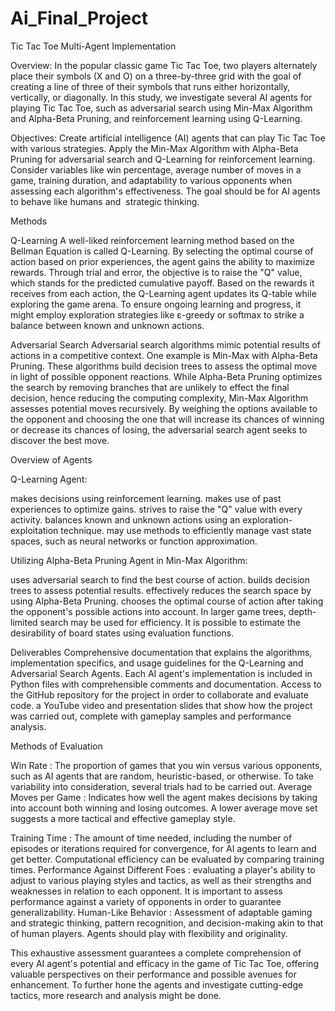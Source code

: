 # Ai_Final_Project

Tic Tac Toe Multi-Agent Implementation

Overview:
In the popular classic game Tic Tac Toe, two players alternately place their symbols (X and O) on a three-by-three grid with the goal of creating a line of three of their symbols that runs either horizontally, vertically, or diagonally. In this study, we investigate several AI agents for playing Tic Tac Toe, such as adversarial search using Min-Max Algorithm and Alpha-Beta Pruning, and reinforcement learning using Q-Learning.

Objectives:
Create artificial intelligence (AI) agents that can play Tic Tac Toe with various strategies.
Apply the Min-Max Algorithm with Alpha-Beta Pruning for adversarial search and Q-Learning for reinforcement learning.
Consider variables like win percentage, average number of moves in a game, training duration, and adaptability to various opponents when assessing each algorithm's effectiveness.
The goal should be for AI agents to behave like humans and  strategic thinking.


Methods

Q-Learning
A well-liked reinforcement learning method based on the Bellman Equation is called Q-Learning. By selecting the optimal course of action based on prior experiences, the agent gains the ability to maximize rewards. Through trial and error, the objective is to raise the "Q" value, which stands for the predicted cumulative payoff. Based on the rewards it receives from each action, the Q-Learning agent updates its Q-table while exploring the game arena. To ensure ongoing learning and progress, it might employ exploration strategies like ε-greedy or softmax to strike a balance between known and unknown actions.


Adversarial Search
Adversarial search algorithms mimic potential results of actions in a competitive context. One example is Min-Max with Alpha-Beta Pruning. These algorithms build decision trees to assess the optimal move in light of possible opponent reactions. While Alpha-Beta Pruning optimizes the search by removing branches that are unlikely to effect the final decision, hence reducing the computing complexity, Min-Max Algorithm assesses potential moves recursively. By weighing the options available to the opponent and choosing the one that will increase its chances of winning or decrease its chances of losing, the adversarial search agent seeks to discover the best move.



Overview of Agents


Q-Learning Agent:

makes decisions using reinforcement learning.
makes use of past experiences to optimize gains.
strives to raise the "Q" value with every activity.
balances known and unknown actions using an exploration-exploitation technique.
may use methods to efficiently manage vast state spaces, such as neural networks or function approximation.


Utilizing Alpha-Beta Pruning Agent in Min-Max Algorithm:

uses adversarial search to find the best course of action.
builds decision trees to assess potential results.
effectively reduces the search space by using Alpha-Beta Pruning.
chooses the optimal course of action after taking the opponent's possible actions into account.
In larger game trees, depth-limited search may be used for efficiency.
It is possible to estimate the desirability of board states using evaluation functions.

Deliverables
Comprehensive documentation that explains the algorithms, implementation specifics, and usage guidelines for the Q-Learning and Adversarial Search Agents.
Each AI agent's implementation is included in Python files with comprehensible comments and documentation.
Access to the GitHub repository for the project in order to collaborate and evaluate code.
a YouTube video and presentation slides that show how the project was carried out, complete with gameplay samples and performance analysis.



Methods of Evaluation

Win Rate               : The proportion of games that you win versus various opponents, such as AI agents that are random, heuristic-based, or otherwise. To take variability into consideration, several trials had 
                          to be carried out.
Average Moves per Game : Indicates how well the agent makes decisions by taking into account both winning and losing outcomes. A lower average move set suggests a more tactical and effective gameplay style.

Training Time          : The amount of time needed, including the number of episodes or iterations required for convergence, for AI agents to learn and get better. Computational efficiency can be evaluated by 
                          comparing training times.
Performance Against Different Foes : evaluating a player's ability to adjust to various playing styles and tactics, as well as their strengths and weaknesses in relation to each opponent. It is important to 
                                     assess performance against a variety of opponents in order to guarantee generalizability.
Human-Like Behavior    : Assessment of adaptable gaming and strategic thinking, pattern recognition, and decision-making akin to that of human players. Agents should play with flexibility and originality.


This exhaustive assessment guarantees a complete comprehension of every AI agent's potential and efficacy in the game of Tic Tac Toe, offering valuable perspectives on their performance and possible avenues for enhancement. To further hone the agents and investigate cutting-edge tactics, more research and analysis might be done.

